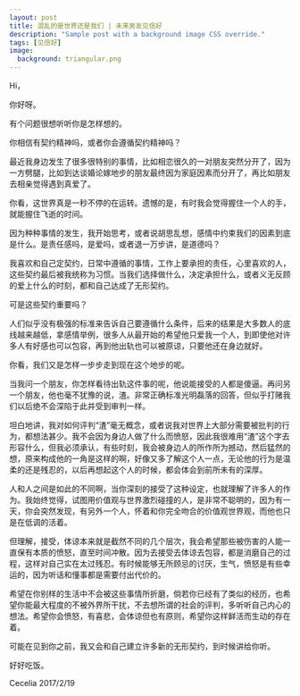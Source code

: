 ```yaml
---
layout: post
title: 混乱的是世界还是我们 | 未来男友见信好
description: "Sample post with a background image CSS override."
tags: [见信好]
image: 
  background: triangular.png
---
```


Hi，

你好呀。

有个问题很想听听你是怎样想的。

你相信有契约精神吗，或者你会遵循契约精神吗？

最近我身边发生了很多很特别的事情，比如相恋很久的一对朋友突然分开了，因为一方劈腿，比如到达谈婚论嫁地步的朋友最终因为家庭因素而分开了，再比如朋友去相亲觉得遇到真爱了。

你看，这世界真是一秒不停的在运转。遗憾的是，有时我会觉得握住一个人的手，就能握住飞逝的时间。

因为种种事情的发生，我开始思考，或者说胡思乱想，感情中约束我们的因素到底是什么。是责任感吗，是爱吗，或者退一万步讲，是道德吗？

我喜欢和自己定契约，日常中遵循的事情，工作上要承担的责任，心里喜欢的人，这些契约最后被我统称为习惯。当我们选择做什么，决定承担什么，或者义无反顾的爱上什么的时刻，都和自己达成了无形契约。

可是这些契约重要吗？

人们似乎没有极强的标准来告诉自己要遵循什么条件，后来的结果是大多数人的底线越来越低，拿感情举例，很多人从最开始的希望他只爱我一个人，到即使他对许多人有好感也可以包容，再到他出轨也可以被原谅，只要他还在身边就好。

你看，我们又是怎样一步步走到现在这个地步的呢。

当我问一个朋友，你怎样看待出轨这件事的呢，他说能接受的人都是傻逼。再问另一个朋友，他也毫不犹豫的说，渣。非常正确标准光明磊落的回答，但似乎打赌我们以后绝不会深陷于此并受到审判一样。

坦白地讲，我对如何评判“渣”毫无概念，或者说我对世界上大部分需要被批判的行为，都想法甚少。我不会因为身边人做了什么而愤怒，因此我很难用“渣”这个字去形容什么，但我必须承认，有些时刻，我会被身边人的所作所为撼动，然后猛然的想，原来构成他的一角是这样的啊，好像又多了解这个人一点，无论他的行为是温柔的还是残忍的，以后再想起这个人的时候，都会体会到前所未有的深厚。

人和人之间是如此的不同啊，当你深刻的接受了这种设定，也就理解了许多人的作为。我始终觉得，试图用价值观与世界激烈碰撞的人，是非常不聪明的，因为有一天，你会突然发现，有另外一个人，怀着和你完全吻合的价值观世界观，而他也只是在低调的活着。

但理解，接受，体谅本来就是截然不同的几个层次，我会希望那些被伤害的人能一直保有本质的愤怒，直至时间冲散。因为去接受去体谅去包容，都是消磨自己的过程，这样对自己实在太过残忍。有时候能够无所顾忌的讨厌，生气，愤怒是有些幸运的，因为听话和懂事都是需要付出代价的。

希望在你别样的生活中不会被这些事情所折磨，倘若你已经有了类似的经历，也希望你能最大程度的不被外界所干扰，不去想所谓的社会的评判，多听听自己内心的想法。希望你会愤怒，有喜悲，会体谅但也有原则，希望你这样鲜活而生动的存在着。

可能在见到你之前，我又会和自己建立许多新的无形契约，到时候讲给你听。

好好吃饭。

Cecelia
2017/2/19
